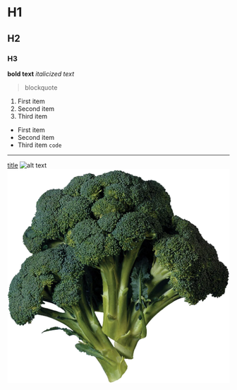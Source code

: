 # H1
## H2
### H3
**bold text**
*italicized text*
> blockquote
1. First item
2. Second item
3. Third item
- First item
- Second item
- Third item
`code`
---
[title](https://www.example.com)
![alt text](image.jpg)
![Alt text](broccoli-florets.webp)